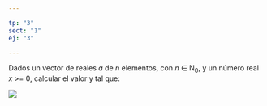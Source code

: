 ```yaml
---

tp: "3"
sect: "1"
ej: "3"

---
```


Dados un vector de reales _a_ de _n_ elementos, con _n_ ∈ N<sub>0</sub>, y un número real _x_ >= 0, calcular el valor y tal que: 


![](/img/3.1.3.png)
